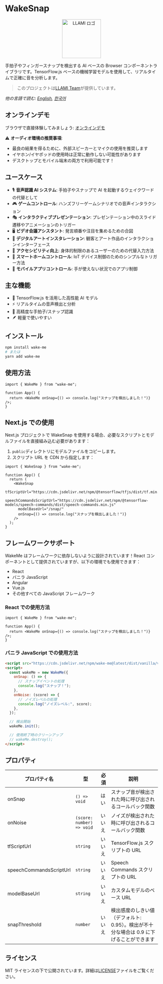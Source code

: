 # WakeSnap

<p align="center">
  <img src="https://static.llami.net/image/llami-logo.webp" width="128" alt="LLAMI ロゴ">
</p>

手拍子やフィンガースナップを検出する AI ベースの Browser コンポーネントライブラリです。TensorFlow.js ベースの機械学習モデルを使用して、リアルタイムで正確に音を分析します。

> このプロジェクトは[LLAMI Team](https://llami.net)が提供しています。

_他の言語で読む: [English](README.md), [한국어](README.ko.md)_

## オンラインデモ

ブラウザで直接体験してみましょう: [オンラインデモ](https://codepen.io/hmmhmmhm/full/RNbdjeV)

⚠️ **オーディオ環境の推奨事項**:

- 最良の結果を得るために、外部スピーカーとマイクの使用を推奨します
- イヤホン/イヤポッドの使用時は正常に動作しない可能性があります
- デスクトップとモバイル端末の両方で利用可能です！

## ユースケース

- 🎙️ **音声認識 AI システム**: 手拍子やスナップで AI を起動するウェイクワードの代替として
- 🎮 **ゲームコントロール**: ハンズフリーゲームシナリオでの音声インタラクション
- 🎭 **インタラクティブプレゼンテーション**: プレゼンテーション中のスライド遷移やアニメーションのトリガー
- 🖥️ **ビデオ会議アシスタント**: 発言順番や注目を集めるための合図
- 🎨 **デジタルアートインスタレーション**: 観客とアート作品のインタラクションインターフェース
- 👥 **アクセシビリティ向上**: 身体的制限のあるユーザーのための代替入力方法
- 🤖 **スマートホームコントロール**: IoT デバイス制御のためのシンプルなトリガー方法
- 📱 **モバイルアプリコントロール**: 手が使えない状況でのアプリ制御

## 主な機能

- 🤖 TensorFlow.js を活用した高性能 AI モデル
- ⚡ リアルタイムの音声検出と分析
- 🎯 高精度な手拍子/スナップ認識
- 🪶 軽量で使いやすい

## インストール

```bash
npm install wake-me
# または
yarn add wake-me
```

## 使用方法

```tsx
import { WakeMe } from "wake-me";

function App() {
  return <WakeMe onSnap={() => console.log("スナップを検出しました！")} />;
}
```

## Next.js での使用

Next.js プロジェクトで WakeSnap を使用する場合、必要なスクリプトとモデルファイルを直接組み込む必要があります：

1. `public`ディレクトリにモデルファイルをコピーします。
2. スクリプト URL を CDN から指定します：

```tsx
import { WakeSnap } from "wake-me";

function App() {
  return (
    <WakeSnap
      tfScriptUrl="https://cdn.jsdelivr.net/npm/@tensorflow/tfjs/dist/tf.min.js"
      speechCommandsScriptUrl="https://cdn.jsdelivr.net/npm/@tensorflow-models/speech-commands/dist/speech-commands.min.js"
      modelBaseUrl="/snap/"
      onSnap={() => console.log("スナップを検出しました！")}
    />
  );
}
```

## フレームワークサポート

WakeMe はフレームワークに依存しないように設計されています！React コンポーネントとして提供されていますが、以下の環境でも使用できます：

- React
- バニラ JavaScript
- Angular
- Vue.js
- その他すべての JavaScript フレームワーク

### React での使用方法

```tsx
import { WakeMe } from "wake-me";

function App() {
  return <WakeMe onSnap={() => console.log("スナップを検出しました！")} />;
}
```

### バニラ JavaScript での使用方法

```html
<script src="https://cdn.jsdelivr.net/npm/wake-me@latest/dist/vanilla/vanilla.global.js"></script>
<script>
  const wakeMe = new WakeMe({
    onSnap: () => {
      // スナップイベントの処理
      console.log("スナップ！");
    },
    onNoise: (score) => {
      // ノイズレベルの処理
      console.log("ノイズレベル:", score);
    },
  });

  // 検出開始
  wakeMe.init();

  // 使用終了時のクリーンアップ
  // wakeMe.destroy();
</script>
```

## プロパティ

| プロパティ名            | 型                        | 必須   | 説明                                                                                    |
| ----------------------- | ------------------------- | ------ | --------------------------------------------------------------------------------------- |
| onSnap                  | `() => void`              | はい   | スナップ音が検出された時に呼び出されるコールバック関数                                  |
| onNoise                 | `(score: number) => void` | いいえ | ノイズが検出された時に呼び出されるコールバック関数                                      |
| tfScriptUrl             | `string`                  | いいえ | TensorFlow.js スクリプトの URL                                                          |
| speechCommandsScriptUrl | `string`                  | いいえ | Speech Commands スクリプトの URL                                                        |
| modelBaseUrl            | `string`                  | いいえ | カスタムモデルのベース URL                                                              |
| snapThreshold           | `number`                  | いいえ | 検出感度のしきい値（デフォルト: 0.95）。検出が不十分な場合は 0.9 に下げることができます |

## ライセンス

MIT ライセンスの下で公開されています。詳細は[LICENSE](LICENSE)ファイルをご覧ください。
